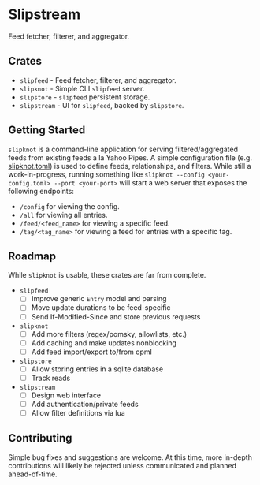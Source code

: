 # Slipstream

Feed fetcher, filterer, and aggregator.

## Crates

- `slipfeed` - Feed fetcher, filterer, and aggregator.
- `slipknot` - Simple CLI `slipfeed` server.
- `slipstore` - `slipfeed` persistent storage.
- `slipstream` - UI for `slipfeed`, backed by `slipstore`.

## Getting Started

`slipknot` is a command-line application for serving filtered/aggregated feeds
from existing feeds a la Yahoo Pipes. A simple configuration file (e.g.
[slipknot.toml](examples/config/slipknot.toml)) is used to define feeds,
relationships, and filters. While still a work-in-progress, running something
like `slipknot --config <your-config.toml> --port <your-port>` will start a web
server that exposes the following endpoints:

- `/config` for viewing the config.
- `/all` for viewing all entries.
- `/feed/<feed_name>` for viewing a specific feed.
- `/tag/<tag_name>` for viewing a feed for entries with a specific tag.

## Roadmap

While `slipknot` is usable, these crates are far from complete.

- `slipfeed`
  - [ ] Improve generic `Entry` model and parsing
  - [ ] Move update durations to be feed-specific
  - [ ] Send If-Modified-Since and store previous requests
- `slipknot`
  - [ ] Add more filters (regex/pomsky, allowlists, etc.)
  - [ ] Add caching and make updates nonblocking
  - [ ] Add feed import/export to/from opml
- `slipstore`
  - [ ] Allow storing entries in a sqlite database
  - [ ] Track reads
- `slipstream`
  - [ ] Design web interface
  - [ ] Add authentication/private feeds
  - [ ] Allow filter definitions via lua

## Contributing

Simple bug fixes and suggestions are welcome. At this time, more in-depth
contributions will likely be rejected unless communicated and planned
ahead-of-time.
